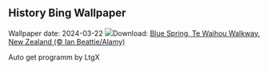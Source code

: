 ## History Bing Wallpaper
Wallpaper date: 2024-03-22
![](https://www.bing.com/th?id=OHR.WaikatoWater_EN-IN0496434558_UHD.jpg&w=1000)Download: [Blue Spring, Te Waihou Walkway, New Zealand (© Ian Beattie/Alamy)](https://www.bing.com/th?id=OHR.WaikatoWater_EN-IN0496434558_UHD.jpg)

Auto get programm by LtgX
